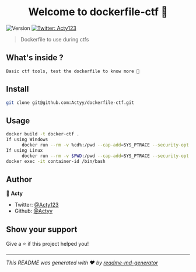 <h1 align="center">Welcome to dockerfile-ctf 👋</h1>
<p>
  <img alt="Version" src="https://img.shields.io/badge/version-0.1-blue.svg?cacheSeconds=2592000" />
  <a href="https://twitter.com/Acty123" target="_blank">
    <img alt="Twitter: Acty123" src="https://img.shields.io/twitter/follow/Acty123.svg?style=social" />
  </a>
</p>

> Dockerfile to use during ctfs

## What's inside ?

```
Basic ctf tools, test the dockerfile to know more 👀
```

## Install

```sh
git clone git@github.com:Actyy/dockerfile-ctf.git
```

## Usage

```sh
docker build -t docker-ctf .
If using Windows
      docker run --rm -v %cd%:/pwd --cap-add=SYS_PTRACE --security-opt seccomp=unconfined -d --name ctf -i docker-ctf
If using Linux
      docker run --rm -v $PWD:/pwd --cap-add=SYS_PTRACE --security-opt seccomp=unconfined -d --name ctf -i docker-ctf
docker exec -it container-id /bin/bash
```

## Author

👤 **Acty**

- Twitter: [@Acty123](https://twitter.com/Acty123)
- Github: [@Actyy](https://github.com/Actyy)

## Show your support

Give a ⭐️ if this project helped you!

---

_This README was generated with ❤️ by [readme-md-generator](https://github.com/kefranabg/readme-md-generator)_
